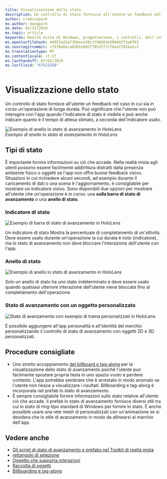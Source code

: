 ```yaml
---
title: Visualizzazione dello stato
description: Un controllo di stato fornisce all'utente un feedback nel caso in cui sia in corso un'operazione di lunga durata.
author: cre8ivepark
ms.author: dongpark
ms.date: 03/21/2018
ms.topic: article
keywords: Realtà mista di Windows, progettazione, i controlli, dell'interfaccia utente, esperienza utente
ms.openlocfilehash: 84853a23a73bbece30c1f96b83e586642f3ab762
ms.sourcegitcommit: cf9f8ebbca0301e9d277853771ff6e47701ba1c1
ms.translationtype: MT
ms.contentlocale: it-IT
ms.lasthandoff: 07/02/2019
ms.locfileid: "67523258"
---
```

# <a name="displaying-progress"></a>Visualizzazione dello stato

Un controllo di stato fornisce all'utente un feedback nel caso in cui sia in corso un'operazione di lunga durata. Può significare che l'utente non può interagire con l'app quando l'indicatore di stato è visibile e può anche indicare quanto è il tempo di attesa stimato, a seconda dell'indicatore usato.

![Esempio di anello lo stato di avanzamento in HoloLens](images/HoloLens2_Loader.gif)<br>
*Esempio di anello lo stato di avanzamento in HoloLens*

## <a name="types-of-progress"></a>Tipi di stato

È importante fornire informazioni su ciò che accade. Nella realtà mista agli utenti possono essere facilmente addirittura distratti dalla presenza ambiente fisico o oggetti se l'app non offre buone feedback visivo. Situazioni in cui richiedere alcuni secondi, ad esempio durante il caricamento di dati o una scena è l'aggiornamento, è consigliabile per mostrare un indicatore visivo. Sono disponibili due opzioni per mostrare all'utente che un'operazione è in corso: una **sulla barra di stato di avanzamento** o una **anello di stato**.

### <a name="progress-bar"></a>Indicatore di stato

![Esempio di barra di stato di avanzamento in HoloLens](images/640px-progressbar.jpg)

Un indicatore di stato Mostra la percentuale di completamento di un'attività. Deve essere usato durante un'operazione la cui durata è noto (indicatore), ma lo stato di avanzamento non deve bloccare l'interazione dell'utente con l'app.

### <a name="progress-ring"></a>Anello di stato

![Esempio di anello lo stato di avanzamento in HoloLens](images/640px-progressring.jpg)

Solo un anello di stato ha uno stato indeterminato e deve essere usato quando qualsiasi ulteriore interazione dell'utente viene bloccata fino al completamento dell'operazione.

### <a name="progress-with-a-custom-object"></a>Stato di avanzamento con un oggetto personalizzato

![Stato di avanzamento con esempio di trama personalizzati in HoloLens](images/640px-progresscustom.jpg)

È possibile aggiungere all'app personalità e all'identità del marchio personalizzando il controllo di stato di avanzamento con oggetti 2D e 3D personalizzati.

## <a name="best-practices"></a>Procedure consigliate
* Uno stretto accoppiamento [del billboard o tag-along](billboarding-and-tag-along.md) per la visualizzazione dello stato di avanzamento poiché l'utente può facilmente spostare propria testa in uno spazio vuoto e perdere contesto. L'app potrebbe sembrare che è arrestato in modo anomalo se l'utente non riesce a visualizzare i risultati. Billboarding e tag-along è incorporata nel prefab lo stato di avanzamento.
* È sempre consigliabile fornire informazioni sullo stato relative all'utente ciò che accade. Il prefab lo stato di avanzamento fornisce diversi stili tra cui lo stato di ring-tipo standard di Windows per fornire lo stato. È anche possibile usare una rete mesh di personalizzati con un'animazione se si desidera che lo stile di avanzamento in modo da allinearsi al marchio dell'app.

## <a name="see-also"></a>Vedere anche
* [Gli script di stato di avanzamento e prefabs nel Toolkit di realtà mista](https://github.com/microsoft/MixedRealityToolkit-Unity/tree/mrtk_development/Assets/MixedRealityToolkit.SDK/Features/UX/Prefabs/Loader)
* [rettangolo di selezione](app-bar-and-bounding-box.md)
* [Oggetto che supporta interazioni](interactable-object.md)
* [Raccolta di oggetti](object-collection.md)
* [Billboarding e tag-along](billboarding-and-tag-along.md)
